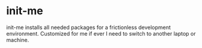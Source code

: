 # init-me
init-me installs all needed packages for a frictionless development environment. Customized for me if ever I need to switch to another laptop or machine. 
